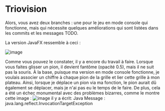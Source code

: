 # Triovision
Alors, vous avez deux branches : une pour le jeu en mode console qui fonctionne, mais qui nécessite quelques améliorations qui sont listées dans les commits et les messages TODO.

La version JavaFX ressemble à ceci :

![image](https://github.com/Bizbloody/Triovision/assets/82967833/ea47fd39-4e2d-44aa-af92-5f8045b82c84)

Comme vous pouvez le constater, il y a encore du travail à faire. Lorsque vous faites glisser un pion, il devient fantôme (opacité 0.5), mais il ne suit pas la souris. À la base, puisque ma version en mode console fonctionne, je voulais associer un chiffre à chaque pion de la grille et lier cette grille à mon plateau. Ainsi, lorsque je déplace un pion via ma fonction, le pion aurait dû également se déplacer, mais je n'ai pas eu le temps de le faire. De plus, cela a été un échec monumental avec des problèmes bizarres, comme le montre cette image : 
![image](https://github.com/Bizbloody/Triovision/assets/82967833/09deaf43-26bd-49a1-a576-2e624bfc0e06)
il y a écrit: 
Java Message : java.lang.reflect.InvocationTargetException
